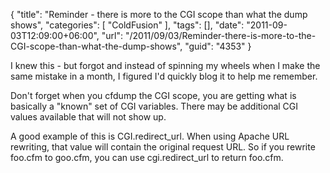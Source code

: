 {
	"title": "Reminder - there is more to the CGI scope than what the dump shows",
	"categories": [
		"ColdFusion"
	],
	"tags": [],
	"date": "2011-09-03T12:09:00+06:00",
	"url": "/2011/09/03/Reminder-there-is-more-to-the-CGI-scope-than-what-the-dump-shows",
	"guid": "4353"
}

I knew this - but forgot and instead of spinning my wheels when I make the same mistake in a month, I figured I'd quickly blog it to help me remember.

Don't forget when you cfdump the CGI scope,  you are getting what is basically a "known" set of CGI variables. There may be additional CGI values available that will not show up.

A good example of this is CGI.redirect_url. When using Apache URL rewriting, that value will contain the original request URL. So if you rewrite foo.cfm to goo.cfm, you can use cgi.redirect_url to return foo.cfm.